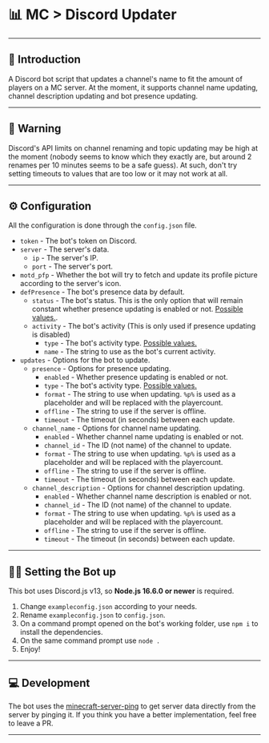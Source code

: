 # 📊 MC > Discord Updater

---

## 🚀 Introduction

A Discord bot script that updates a channel's name to fit the amount of players on a MC server.
At the moment, it supports channel name updating, channel description updating and bot presence updating.

---

## 🚧 Warning

Discord's API limits on channel renaming and topic updating may be high at the moment (nobody seems to know which they exactly are, but
around 2 renames per 10 minutes seems to be a safe guess). At such, don't try setting timeouts to values that are too low or it may
not work at all.

---

## ⚙ Configuration

All the configuration is done through the `config.json` file.

* `token` - The bot's token on Discord.
* `server` - The server's data.
  * `ip` - The server's IP.
  * `port` - The server's port.
* `motd_pfp` - Whether the bot will try to fetch and update its profile picture according to the server's icon.
* `defPresence` - The bot's presence data by default.
  * `status` - The bot's status. This is the only option that will remain constant whether presence updating is enabled or not. [Possible values.](https://discord.js.org/#/docs/main/stable/typedef/PresenceStatus).
  * `activity` - The bot's activity (This is only used if presence updating is disabled)
    * `type` - The bot's activity type. [Possible values.](https://discord.js.org/#/docs/main/stable/typedef/ActivityType)
    * `name` - The string to use as the bot's current activity.
* `updates` - Options for the bot to update.
  * `presence` - Options for presence updating.
    * `enabled` - Whether presence updating is enabled or not.
    * `type` - The bot's activity type. [Possible values.](https://discord.js.org/#/docs/main/stable/typedef/ActivityType)
    * `format` - The string to use when updating. `%p%` is used as a placeholder and will be replaced with the playercount.
    * `offline` - The string to use if the server is offline.
    * `timeout` - The timeout (in seconds) between each update.
  * `channel_name` - Options for channel name updating.
    * `enabled` - Whether channel name updating is enabled or not.
    * `channel_id` - The ID (not name) of the channel to update.
    * `format` - The string to use when updating. `%p%` is used as a placeholder and will be replaced with the playercount.
    * `offline` - The string to use if the server is offline.
    * `timeout` - The timeout (in seconds) between each update.
  * `channel_description` - Options for channel description updating.
    * `enabled` - Whether channel name description is enabled or not.
    * `channel_id` - The ID (not name) of the channel to update.
    * `format` - The string to use when updating. `%p%` is used as a placeholder and will be replaced with the playercount.
    * `offline` - The string to use if the server is offline.
    * `timeout` - The timeout (in seconds) between each update.

---

## 🏃‍♂️ Setting the Bot up

This bot uses Discord.js v13, so **Node.js 16.6.0 or newer** is required.

1. Change `exampleconfig.json` according to your needs.
2. Rename `exampleconfig.json` to `config.json`.
3. On a command prompt opened on the bot's working folder, use `npm i` to install the dependencies.
4. On the same command prompt use `node .`
5. Enjoy!

---

## 💻 Development

The bot uses the [minecraft-server-ping](https://www.npmjs.com/package/minecraft-server-ping) to get server data directly from the server by pinging it. If you think you have a better implementation, feel free to leave a PR.

---
